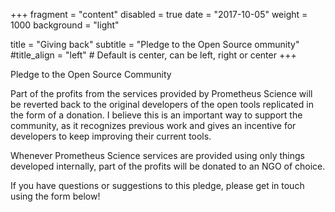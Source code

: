 +++
fragment = "content"
disabled = true
date = "2017-10-05"
weight = 1000
background = "light"

title = "Giving back"
subtitle = "Pledge to the Open Source ommunity"
#title_align = "left" # Default is center, can be left, right or center
+++

Pledge to the Open Source Community 

 Part of the profits from the services provided by Prometheus Science will be reverted back to the original developers of the open tools replicated in the form of a donation. I believe this is an important way to support the community, as it recognizes previous work and gives an incentive for developers to keep improving their current tools.

Whenever Prometheus Science services are provided using only things developed internally, part of the profits will be donated to an NGO of choice.

If you have questions or suggestions to this pledge, please get in touch using the form below!
